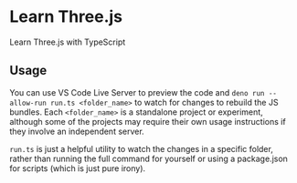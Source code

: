 # Learn Three.js

Learn Three.js with TypeScript

## Usage

You can use VS Code Live Server to preview the code and `deno run --allow-run run.ts <folder_name>` to watch for changes to rebuild the JS bundles. Each `<folder_name>` is a standalone project or experiment, although some of the projects may require their own usage instructions if they involve an independent server.

`run.ts` is just a helpful utility to watch the changes in a specific folder, rather than running the full command for yourself or using a package.json for scripts (which is just pure irony).
